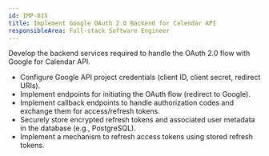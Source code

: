 ```yaml
---
id: IMP-015
title: Implement Google OAuth 2.0 Backend for Calendar API
responsibleArea: Full-stack Software Engineer
---
```

Develop the backend services required to handle the OAuth 2.0 flow with Google for Calendar API.
*   Configure Google API project credentials (client ID, client secret, redirect URIs).
*   Implement endpoints for initiating the OAuth flow (redirect to Google).
*   Implement callback endpoints to handle authorization codes and exchange them for access/refresh tokens.
*   Securely store encrypted refresh tokens and associated user metadata in the database (e.g., PostgreSQL).
*   Implement a mechanism to refresh access tokens using stored refresh tokens.